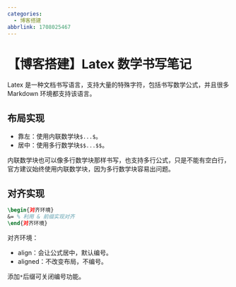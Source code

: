 ```yaml
---
categories:
  - 博客搭建
abbrlink: 1708025467
---
```


# 【博客搭建】Latex 数学书写笔记

Latex 是一种文档书写语言，支持大量的特殊字符，包括书写数学公式，并且很多 Markdown 环境都支持该语言。

## 布局实现

- 靠左：使用内联数学块`$...$`。
- 居中：使用多行数学块`$$...$$`。

内联数学块也可以像多行数学块那样书写，也支持多行公式，只是不能有空白行，官方建议始终使用内联数学块，因为多行数学块容易出问题。

## 对齐实现

```latex
\begin{对齐环境}
&= % 利用 & 前缀实现对齐
\end{对齐环境}
```

对齐环境：

- align：会让公式居中，默认编号。
- aligned：不改变布局，不编号。

添加`*`后缀可关闭编号功能。
